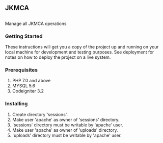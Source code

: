 ##
## JKMCA ##
##

Manage all JKMCA operations

### Getting Started

These instructions will get you a copy of the project up and running on your local machine for development and testing purposes. See deployment for notes on how to deploy the project on a live system.

### Prerequisites

1. PHP 7.0 and above
2. MYSQL 5.6
3. Codeigniter 3.2

### Installing
1. Create directory 'sessions'.
2. Make user 'apache' as owner of 'sessions' directory.
3. 'sessions' directory must be writable by 'apache' user.
4. Make user 'apache' as owner of 'uploads' directory.
5. 'uploads' directory must be writable by 'apache' user.